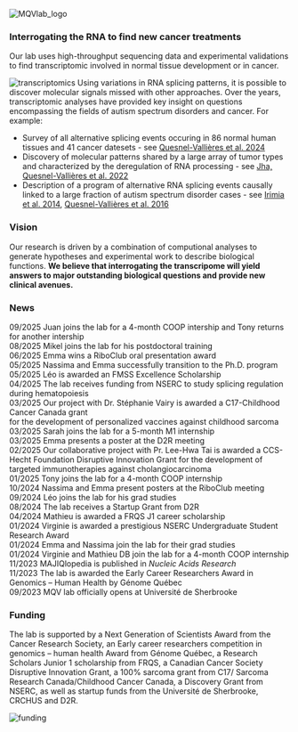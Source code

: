 ![MQVlab_logo](/img/lab_logo_main.png)
### Interrogating the RNA to find new cancer treatments
Our lab uses high-throughput sequencing data and experimental validations
to find transcriptomic involved in normal tissue development or in cancer.

![transcriptomics](/img/transcriptomics.en.png)
Using variations in RNA splicing patterns, it is possible to discover molecular
signals missed with other approaches. Over the years, transcriptomic analyses
have provided key insight on questions encompassing the fields of
autism spectrum disorders and cancer. For example:
&nbsp;
- Survey of all alternative splicing events occuring in 86 normal human tissues
and 41 cancer datesets - see [Quesnel-Vallières et al. 2024](https://doi.org/10.1093/nar/gkad1043)  
- Discovery of molecular patterns shared by a large array of tumor types and
characterized by the deregulation of RNA processing - see [Jha, Quesnel-Vallières et al. 2022](https://genomebiology.biomedcentral.com/articles/10.1186/s13059-022-02681-3)  
- Description of a program of alternative RNA splicing events causally linked to a large
fraction of autism spectrum disorder cases - see [Irimia et al. 2014](https://www.sciencedirect.com/science/article/pii/S0092867414015128?via%3Dihub), [Quesnel-Vallières et al. 2016](https://www.sciencedirect.com/science/article/pii/S1097276516308061?via%3Dihub)

### Vision
Our research is driven by a combination of
computional analyses to generate hypotheses and experimental work to describe biological
functions. **We believe that interrogating the transcripome will yield answers to major
outstanding biological questions and provide new clinical avenues.**

### News
09/2025 Juan joins the lab for a 4-month COOP intership and Tony
returns for another intership  
08/2025 Mikel joins the lab for his postdoctoral training  
06/2025 Emma wins a RiboClub oral presentation award  
05/2025 Nassima and Emma successfully transition to the Ph.D. program  
05/2025 Léo is awarded an FMSS Excellence Scholarship  
04/2025 The lab receives funding from NSERC to study splicing regulation during hematopoiesis  
03/2025 Our project with Dr. Stéphanie Vairy is awarded a C17-Childhood Cancer Canada grant  
for the development of personalized vaccines against childhood sarcoma  
03/2025 Sarah joins the lab for a 5-month M1 internship  
03/2025 Emma presents a poster at the D2R meeting  
02/2025 Our collaborative project with Pr. Lee-Hwa Tai is awarded a CCS-Hecht Foundation
Disruptive Innovation Grant for the development of targeted immunotherapies against cholangiocarcinoma  
01/2025 Tony joins the lab for a 4-month COOP internship  
10/2024 Nassima and Emma present posters at the RiboClub meeting  
09/2024 Léo joins the lab for his grad studies  
08/2024 The lab receives a Startup Grant from D2R  
04/2024 Mathieu is awarded a FRQS J1 career scholarship  
01/2024 Virginie is awarded a prestigious NSERC Undergraduate Student Research Award  
01/2024 Emma and Nassima join the lab for their grad studies  
01/2024 Virginie and Mathieu DB join the lab for a 4-month COOP internship  
11/2023 MAJIQlopedia is published in *Nucleic Acids Research*  
11/2023 The lab is awarded the Early Career Researchers Award in Genomics – Human
Health by Génome Québec  
09/2023 MQV lab officially opens at Université de Sherbrooke  

<!--
We actively seek [graduate students and postdocs](positions)
to pursue [projects](projects) that will open new avenues for cancer treatment and
advance our understanding of the immune system.
-->

### Funding
The lab is supported by a Next Generation of Scientists Award from the Cancer Research
Society, an Early career researchers competition in genomics – human health Award
from Génome Québec, a Research Scholars Junior 1 scholarship from FRQS,
a Canadian Cancer Society Disruptive Innovation Grant, a 100% sarcoma grant from C17/
Sarcoma Research Canada/Childhood Cancer Canada, a Discovery Grant from NSERC,
as well as startup funds from the Université de Sherbrooke, CRCHUS and D2R.
&nbsp;

![funding](/img/logos_funding.png)
